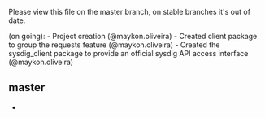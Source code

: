 Please view this file on the master branch, on stable branches it's out of date.

(on going):
    - Project creation (@maykon.oliveira)
    - Created client package to group the requests feature (@maykon.oliveira)
    - Created the sysdig_client package to provide an official sysdig API access interface (@maykon.oliveira)
    
## master

* 
